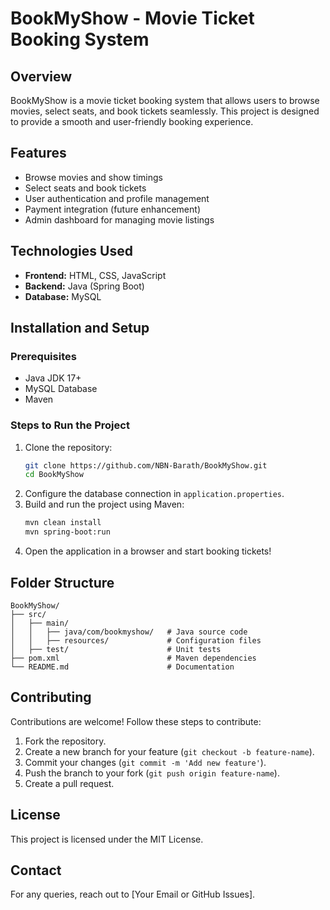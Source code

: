 # BookMyShow - Movie Ticket Booking System



## Overview

BookMyShow is a movie ticket booking system that allows users to browse movies, select seats, and book tickets seamlessly. This project is designed to provide a smooth and user-friendly booking experience.

## Features

- Browse movies and show timings
- Select seats and book tickets
- User authentication and profile management
- Payment integration (future enhancement)
- Admin dashboard for managing movie listings

## Technologies Used

- **Frontend:** HTML, CSS, JavaScript
- **Backend:** Java (Spring Boot)
- **Database:** MySQL

## Installation and Setup

### Prerequisites

- Java JDK 17+
- MySQL Database
- Maven

### Steps to Run the Project

1. Clone the repository:
   ```sh
   git clone https://github.com/NBN-Barath/BookMyShow.git
   cd BookMyShow
   ```
2. Configure the database connection in `application.properties`.
3. Build and run the project using Maven:
   ```sh
   mvn clean install
   mvn spring-boot:run
   ```
4. Open the application in a browser and start booking tickets!

## Folder Structure

```
BookMyShow/
├── src/
│   ├── main/
│   │   ├── java/com/bookmyshow/   # Java source code
│   │   ├── resources/             # Configuration files
│   ├── test/                      # Unit tests
├── pom.xml                        # Maven dependencies
└── README.md                      # Documentation
```

## Contributing

Contributions are welcome! Follow these steps to contribute:

1. Fork the repository.
2. Create a new branch for your feature (`git checkout -b feature-name`).
3. Commit your changes (`git commit -m 'Add new feature'`).
4. Push the branch to your fork (`git push origin feature-name`).
5. Create a pull request.

## License

This project is licensed under the MIT License.

## Contact

For any queries, reach out to [Your Email or GitHub Issues].


